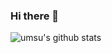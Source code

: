 ### Hi there 👋
![umsu's github stats](https://github-readme-stats.vercel.app/api?username=umsu&show_icons=true&theme=dark&bg_color=#3399ff) 

<!--
**umsu/umsu** is a ✨ _special_ ✨ repository because its `README.md` (this file) appears on your GitHub profile.

Here are some ideas to get you started:

- 🔭 I’m currently working on ...
- 🌱 I’m currently learning ...
- 👯 I’m looking to collaborate on ...
- 🤔 I’m looking for help with ...
- 💬 Ask me about ...
- 📫 How to reach me: ...
- 😄 Pronouns: ...
- ⚡ Fun fact: ...
-->
